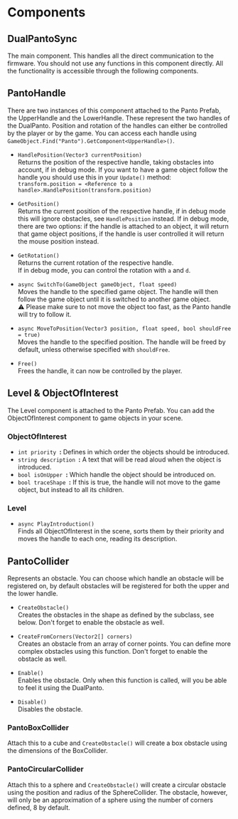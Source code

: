 # Components

## DualPantoSync
The main component. This handles all the direct communication to the firmware. You should not use any functions in this component directly. All the functionality is accessible through the following components.

## PantoHandle
There are two instances of this component attached to the Panto Prefab, the UpperHandle and the LowerHandle. These represent the two handles of the DualPanto.
Position and rotation of the handles can either be controlled by the player or by the game.
You can access each handle using `GameObject.Find("Panto").GetComponent<UpperHandle>()`. 

* `HandlePosition(Vector3 currentPosition)`  
Returns the position of the respective handle, taking obstacles into account, if in debug mode.
If you want to have a game object follow the handle you should use this in your `Update()` method:  
`transform.position = <Reference to a handle>.HandlePosition(transform.position)`

* `GetPosition()`  
Returns the current position of the respective handle, if in debug mode this will ignore obstacles, see `HandlePosition` instead.
If in debug mode, there are two options: if the handle is attached to an object, it will return that game object positions, if the handle is user controlled it will return the mouse position instead.

* `GetRotation()`  
Returns the current rotation of the respective handle.  
If in debug mode, you can control the rotation with `a` and `d`.

* `async SwitchTo(GameObject gameObject, float speed)`  
Moves the handle to the specified game object. The handle will then follow the game object until it is switched to another game object.  
:warning: Please make sure to not move the object too fast, as the Panto handle will try to follow it.

* `async MoveToPosition(Vector3 position, float speed, bool shouldFree = true)`  
Moves the handle to the specified position. The handle will be freed by default, unless otherwise specified with `shouldFree`.

* `Free()`  
Frees the handle, it can now be controlled by the player.

## Level & ObjectOfInterest
The Level component is attached to the Panto Prefab. You can add the ObjectOfInterest component to game objects in your scene.

### ObjectOfInterest
* `int priority `**:**  Defines in which order the objects should be introduced.
* `string description `**:**  A text that will be read aloud when the object is introduced.
* `bool isOnUpper `**:**  Which handle the object should be introduced on.
* `bool traceShape `**:** If this is true, the handle will not move to the game object, but instead to all its children.

### Level
* `async PlayIntroduction()`   
Finds all ObjectOfInterest in the scene, sorts them by their priority and moves the handle to each one, reading its description.


## PantoCollider
Represents an obstacle. You can choose which handle an obstacle will be registered on, by default obstacles will be registered for both the upper and the lower handle.

* `CreateObstacle()`  
Creates the obstacles in the shape as defined by the subclass, see below. Don't forget to enable the obstacle as well.

* `CreateFromCorners(Vector2[] corners)`  
Creates an obstacle from an array of corner points. You can define more complex obstacles using this function. Don't forget to enable the obstacle as well.

* `Enable()`  
Enables the obstacle. Only when this function is called, will you be able to feel it using the DualPanto.

* `Disable()`  
Disables the obstacle.

### PantoBoxCollider
Attach this to a cube and `CreateObstacle()` will create a box obstacle using the dimensions of the BoxCollider.

### PantoCircularCollider
Attach this to a sphere and `CreateObstacle()` will create a circular obstacle using the position and radius of the SphereCollider. The obstacle, however, will only be an approximation of a sphere using the number of corners defined, 8 by default.
